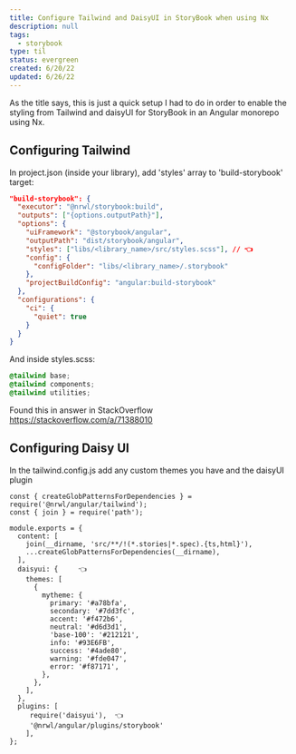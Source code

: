 ```yaml
---
title: Configure Tailwind and DaisyUI in StoryBook when using Nx
description: null
tags:
  - storybook
type: til
status: evergreen
created: 6/20/22
updated: 6/26/22
---
```


As the title says, this is just a quick setup I had to do in order to enable the styling from Tailwind and daisyUI for StoryBook in an Angular monorepo using Nx.

## Configuring Tailwind

In project.json (inside your library), add 'styles' array to 'build-storybook' target:

```json
"build-storybook": {
  "executor": "@nrwl/storybook:build",
  "outputs": ["{options.outputPath}"],
  "options": {
    "uiFramework": "@storybook/angular",
    "outputPath": "dist/storybook/angular",
    "styles": ["libs/<library_name>/src/styles.scss"], // 👈
    "config": {
      "configFolder": "libs/<library_name>/.storybook"
    },
    "projectBuildConfig": "angular:build-storybook"
  },
  "configurations": {
    "ci": {
      "quiet": true
    }
  }
}
```

And inside styles.scss:
```css
@tailwind base;
@tailwind components;
@tailwind utilities;
```

Found this in answer in StackOverflow <https://stackoverflow.com/a/71388010>

## Configuring Daisy UI

In the tailwind.config.js add any custom themes you have and the daisyUI plugin

```JS
const { createGlobPatternsForDependencies } = require('@nrwl/angular/tailwind');
const { join } = require('path');

module.exports = {
  content: [
    join(__dirname, 'src/**/!(*.stories|*.spec).{ts,html}'),
    ...createGlobPatternsForDependencies(__dirname),
  ],
  daisyui: {     👈
    themes: [
      {
        mytheme: {
          primary: '#a78bfa',
          secondary: '#7dd3fc',
          accent: '#f472b6',
          neutral: '#d6d3d1',
          'base-100': '#212121',
          info: '#93E6FB',
          success: '#4ade80',
          warning: '#fde047',
          error: '#f87171',
        },
      },
    ],
  },
  plugins: [
     require('daisyui'),  👈
     '@nrwl/angular/plugins/storybook' 
    ],
};
```
